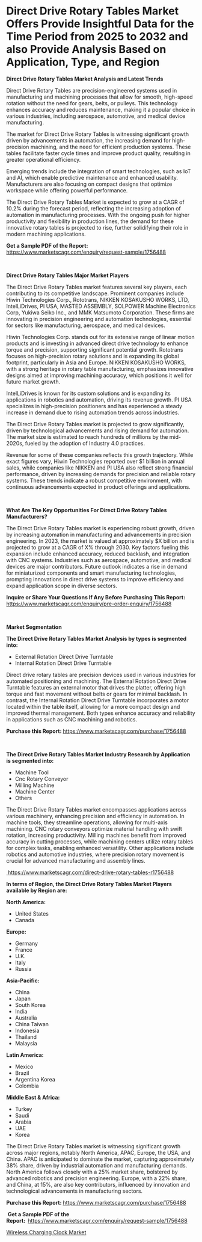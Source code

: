 <p><h1>Direct Drive Rotary Tables Market Offers Provide Insightful Data for the Time Period from 2025 to 2032 and also Provide Analysis Based on Application, Type, and Region</h1></p><p><strong>Direct Drive Rotary Tables Market Analysis and Latest Trends</strong></p>
<p><p>Direct Drive Rotary Tables are precision-engineered systems used in manufacturing and machining processes that allow for smooth, high-speed rotation without the need for gears, belts, or pulleys. This technology enhances accuracy and reduces maintenance, making it a popular choice in various industries, including aerospace, automotive, and medical device manufacturing.</p><p>The market for Direct Drive Rotary Tables is witnessing significant growth driven by advancements in automation, the increasing demand for high-precision machining, and the need for efficient production systems. These tables facilitate faster cycle times and improve product quality, resulting in greater operational efficiency. </p><p>Emerging trends include the integration of smart technologies, such as IoT and AI, which enable predictive maintenance and enhanced usability. Manufacturers are also focusing on compact designs that optimize workspace while offering powerful performance. </p><p>The Direct Drive Rotary Tables Market is expected to grow at a CAGR of 10.2% during the forecast period, reflecting the increasing adoption of automation in manufacturing processes. With the ongoing push for higher productivity and flexibility in production lines, the demand for these innovative rotary tables is projected to rise, further solidifying their role in modern machining applications.</p></p>
<p><strong>Get a Sample PDF of the Report:&nbsp;</strong> <a href="https://www.marketscagr.com/enquiry/request-sample/1756488?utm_campaign=2202&utm_medium=2&utm_source=Github&utm_content=ia&utm_term=11022025&utm_id=direct-drive-rotary-tables">https://www.marketscagr.com/enquiry/request-sample/1756488</a></p>
<p>&nbsp;</p>
<p><strong>Direct Drive Rotary Tables Major Market Players</strong></p>
<p><p>The Direct Drive Rotary Tables market features several key players, each contributing to its competitive landscape. Prominent companies include Hiwin Technologies Corp., Rototrans, NIKKEN KOSAKUSHO WORKS, LTD, IntelLiDrives, PI USA, MASTED ASSEMBLY, SOLPOWER Machine Electronics Corp, Yukiwa Seiko Inc., and MMK Matsumoto Corporation. These firms are innovating in precision engineering and automation technologies, essential for sectors like manufacturing, aerospace, and medical devices.</p><p>Hiwin Technologies Corp. stands out for its extensive range of linear motion products and is investing in advanced direct drive technology to enhance torque and precision, supporting significant potential growth. Rototrans focuses on high-precision rotary solutions and is expanding its global footprint, particularly in Asia and Europe. NIKKEN KOSAKUSHO WORKS, with a strong heritage in rotary table manufacturing, emphasizes innovative designs aimed at improving machining accuracy, which positions it well for future market growth.</p><p>IntelLiDrives is known for its custom solutions and is expanding its applications in robotics and automation, driving its revenue growth. PI USA specializes in high-precision positioners and has experienced a steady increase in demand due to rising automation trends across industries.</p><p>The Direct Drive Rotary Tables market is projected to grow significantly, driven by technological advancements and rising demand for automation. The market size is estimated to reach hundreds of millions by the mid-2020s, fueled by the adoption of Industry 4.0 practices.</p><p>Revenue for some of these companies reflects this growth trajectory. While exact figures vary, Hiwin Technologies reported over $1 billion in annual sales, while companies like NIKKEN and PI USA also reflect strong financial performance, driven by increasing demands for precision and reliable rotary systems. These trends indicate a robust competitive environment, with continuous advancements expected in product offerings and applications.</p></p>
<p>&nbsp;</p>
<p><strong>What Are The Key Opportunities For Direct Drive Rotary Tables Manufacturers?</strong></p>
<p><p>The Direct Drive Rotary Tables market is experiencing robust growth, driven by increasing automation in manufacturing and advancements in precision engineering. In 2023, the market is valued at approximately $X billion and is projected to grow at a CAGR of X% through 2030. Key factors fueling this expansion include enhanced accuracy, reduced backlash, and integration with CNC systems. Industries such as aerospace, automotive, and medical devices are major contributors. Future outlook indicates a rise in demand for miniaturized components and smart manufacturing technologies, prompting innovations in direct drive systems to improve efficiency and expand application scope in diverse sectors.</p></p>
<p><strong>Inquire or Share Your Questions If Any Before Purchasing This Report:</strong> <a href="https://www.marketscagr.com/enquiry/pre-order-enquiry/1756488?utm_campaign=2202&utm_medium=2&utm_source=Github&utm_content=ia&utm_term=11022025&utm_id=direct-drive-rotary-tables">https://www.marketscagr.com/enquiry/pre-order-enquiry/1756488</a></p>
<p>&nbsp;</p>
<p><strong>Market Segmentation</strong></p>
<p><strong>The Direct Drive Rotary Tables Market Analysis by types is segmented into:</strong></p>
<p><ul><li>External Rotation Direct Drive Turntable</li><li>Internal Rotation Direct Drive Turntable</li></ul></p>
<p><p>Direct drive rotary tables are precision devices used in various industries for automated positioning and machining. The External Rotation Direct Drive Turntable features an external motor that drives the platter, offering high torque and fast movement without belts or gears for minimal backlash. In contrast, the Internal Rotation Direct Drive Turntable incorporates a motor located within the table itself, allowing for a more compact design and improved thermal management. Both types enhance accuracy and reliability in applications such as CNC machining and robotics.</p></p>
<p><strong>Purchase this Report:&nbsp;</strong><a href="https://www.marketscagr.com/purchase/1756488?utm_campaign=2202&utm_medium=2&utm_source=Github&utm_content=ia&utm_term=11022025&utm_id=direct-drive-rotary-tables">https://www.marketscagr.com/purchase/1756488</a></p>
<p>&nbsp;</p>
<p><strong>The Direct Drive Rotary Tables Market Industry Research by Application is segmented into:</strong></p>
<p><ul><li>Machine Tool</li><li>Cnc Rotary Conveyor</li><li>Milling Machine</li><li>Machine Center</li><li>Others</li></ul></p>
<p><p>The Direct Drive Rotary Tables market encompasses applications across various machinery, enhancing precision and efficiency in automation. In machine tools, they streamline operations, allowing for multi-axis machining. CNC rotary conveyors optimize material handling with swift rotation, increasing productivity. Milling machines benefit from improved accuracy in cutting processes, while machining centers utilize rotary tables for complex tasks, enabling enhanced versatility. Other applications include robotics and automotive industries, where precision rotary movement is crucial for advanced manufacturing and assembly lines.</p></p>
<p><a href="https://www.marketscagr.com/direct-drive-rotary-tables-r1756488?utm_campaign=2202&utm_medium=2&utm_source=Github&utm_content=ia&utm_term=11022025&utm_id=direct-drive-rotary-tables">&nbsp;https://www.marketscagr.com/direct-drive-rotary-tables-r1756488</a></p>
<p><strong>In terms of Region, the Direct Drive Rotary Tables Market Players available by Region are:</strong></p>
<p>
    <p> <strong> North America: </strong>
        <ul>
            <li>United States</li>
            <li>Canada</li>
        </ul>
        </p> 
    <p> <strong> Europe: </strong>
        <ul>
            <li>Germany</li>
            <li>France</li>
            <li>U.K.</li>
            <li>Italy</li>
            <li>Russia</li>
        </ul>
        </p> 
    <p> <strong> Asia-Pacific: </strong>
        <ul>
            <li>China</li>
            <li>Japan</li>
            <li>South Korea</li>
            <li>India</li>
            <li>Australia</li>
            <li>China Taiwan</li>
            <li>Indonesia</li>
            <li>Thailand</li>
            <li>Malaysia</li>
        </ul>
        </p> 
    <p> <strong> Latin America: </strong>
        <ul>
            <li>Mexico</li>
            <li>Brazil</li>
            <li>Argentina Korea</li>
            <li>Colombia</li>
        </ul>
        </p> 
    <p> <strong> Middle East & Africa: </strong>
        <ul>
            <li>Turkey</li>
            <li>Saudi</li>
            <li>Arabia</li>
            <li>UAE</li>
            <li>Korea</li>
        </ul>
    </p>
    </p>
<p><p>The Direct Drive Rotary Tables market is witnessing significant growth across major regions, notably North America, APAC, Europe, the USA, and China. APAC is anticipated to dominate the market, capturing approximately 38% share, driven by industrial automation and manufacturing demands. North America follows closely with a 25% market share, bolstered by advanced robotics and precision engineering. Europe, with a 22% share, and China, at 15%, are also key contributors, influenced by innovation and technological advancements in manufacturing sectors.</p></p>
<p><strong>Purchase this Report: </strong><a href="https://www.marketscagr.com/purchase/1756488?utm_campaign=2202&utm_medium=2&utm_source=Github&utm_content=ia&utm_term=11022025&utm_id=direct-drive-rotary-tables">https://www.marketscagr.com/purchase/1756488</a></p>
<p>&nbsp;<strong>Get a Sample PDF of the Report:&nbsp;&nbsp;</strong><a href="https://www.marketscagr.com/enquiry/request-sample/1756488?utm_campaign=2202&utm_medium=2&utm_source=Github&utm_content=ia&utm_term=11022025&utm_id=direct-drive-rotary-tables">https://www.marketscagr.com/enquiry/request-sample/1756488</a></p>
<p><strong></strong></p>
<p><p><a href="https://github.com/hammelximalschid/Market-Research-Report-List-1/blob/main/wireless-charging-clock-market.md?utm_campaign=2202&utm_medium=2&utm_source=Github&utm_content=ia&utm_term=11022025&utm_id=direct-drive-rotary-tables">Wireless Charging Clock Market</a></p></p>